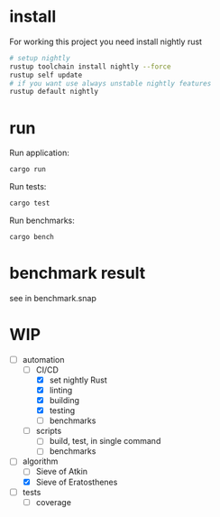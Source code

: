 
# install

For working this project you need install nightly rust
```sh
# setup nightly
rustup toolchain install nightly --force
rustup self update
# if you want use always unstable nightly features
rustup default nightly
```

# run

Run application:
```sh
cargo run
```

Run tests:
```sh
cargo test
```

Run benchmarks:
```sh
cargo bench
```

# benchmark result
see in benchmark.snap

# WIP
- [ ] automation
    - [ ] CI/CD
        - [x] set nightly Rust
        - [x] linting
        - [x] building
        - [x] testing
        - [ ] benchmarks
    - [ ] scripts
        - [ ] build, test, in single command
        - [ ] benchmarks
- [ ] algorithm
    - [ ] Sieve of Atkin
    - [x] Sieve of Eratosthenes
- [ ] tests
    - [ ] coverage
